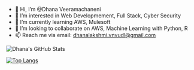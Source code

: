- 👋 Hi, I’m @Dhana Veeramachaneni
- 👀 I’m interested in Web Developmement, Full Stack, Cyber Security
- 🌱 I’m currently learning AWS, Mulesoft
- 💞️ I’m looking to collaborate on AWS, Machine Learning with Python, R
- 📫 Reach me via email: dhanalakshmi.vnvudl@gmail.com

![Dhana's GitHub Stats](https://github-readme-stats.vercel.app/api?username=DhanaV-git&show_icons=true&theme=radical)

[![Top Langs](https://github-readme-stats.vercel.app/api/top-langs/?username=DhanaV-git)](https://github.com/DhanaV-git/github-readme-stats)



<!---
DhanaV-git/DhanaV-git is a ✨ special ✨ repository because its `README.md` (this file) appears on your GitHub profile.
You can click the Preview link to take a look at your changes.
Updated on Dec 22
--->
